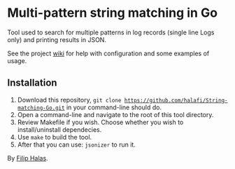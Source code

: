 Multi-pattern string matching in Go
==================
Tool used to search for multiple patterns in log records (single line Logs only) and printing results in JSON. 

See the project <a href="https://github.com/halafi/String-matching-Go/wiki">wiki</a> for help with configuration and some examples of usage.

Installation
-----------------------
1. Download this repository, <code>git clone https://github.com/halafi/String-matching-Go.git</code> in your command-line should do.
2. Open a command-line and navigate to the root of this tool directory.
3. Review Makefile if you wish. Choose whether you wish to install/uninstall dependecies.
4. Use <code>make</code> to build the tool.
5. After that you can use: <code>jsonizer</code> to run it.

By <a href="mailto:xgam33@gmail.com">Filip Halas</a>.
